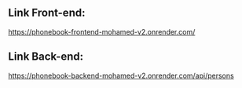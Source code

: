 ## Link Front-end:
https://phonebook-frontend-mohamed-v2.onrender.com/

## Link Back-end:
https://phonebook-backend-mohamed-v2.onrender.com/api/persons
